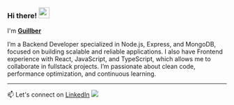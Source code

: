 ### Hi there! <img src="https://i.gifer.com/6I5M.gif" width="25"/>
I'm [**Guillber**]((https://www.linkedin.com/in/guillbermendez))

I’m a Backend Developer specialized in Node.js, Express, and MongoDB, focused on building scalable and reliable applications.
I also have Frontend experience with React, JavaScript, and TypeScript, which allows me to collaborate in fullstack projects.
I’m passionate about clean code, performance optimization, and continuous learning.

---
📫 Let's connect on [LinkedIn](https://www.linkedin.com/in/guillbermendez) 
![](https://img.icons8.com/?size=60&id=hsPbhkOH4FMe&format=png&color=000000)



